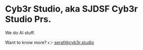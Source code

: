 # Cyb3r Studio, aka SJDSF Cyb3r Studio Prs.

We do AI stuff.

Want to know more? 👉 [seraf@cyb3r.studio](mailto:seraf@cyb3r.studio)

